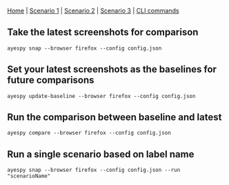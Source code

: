 [Home](README.md) | 
[Scenario 1](docs/scenario1.md) |
[Scenario 2](docs/scenario2.md) |
[Scenario 3](docs/scenario3.md) |
[CLI commands](docs/cli-commands.md) 


## Take the latest screenshots for comparison

    ayespy snap --browser firefox --config config.json

## Set your latest screenshots as the baselines for future comparisons

    ayespy update-baseline --browser firefox --config config.json

## Run the comparison between baseline and latest

    ayespy compare --browser firefox --config config.json

## Run a single scenario based on label name

    ayespy snap --browser firefox --config config.json --run "scenarioName"

